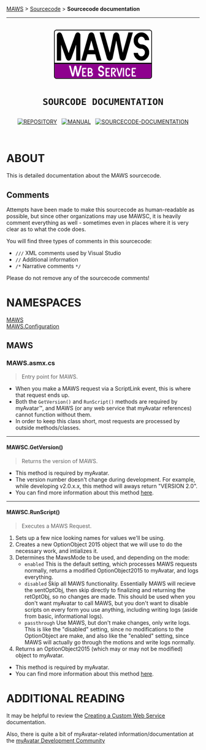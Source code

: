 <!-- b220621.115657 -->

[MAWS](https://github.com/spectrum-health-systems/MAWS) &gt; [Sourcecode](../Sourcecode/MAWS-Sourcecode.md) &gt;  **Sourcecode documentation**

***

<br>

<div align="center">

  <img src="../../.github/Resources/Assets/Logos/maws-logo-web-service-512x256.png" alt="MAWS logo" width="256">
  <h1> 

    SOURCODE DOCUMENTATION
  </h1>

  
  [![REPOSITORY](https://img.shields.io/badge/REPOSITORY-550055?style=for-the-badge)](https://github.com/spectrum-health-systems/MAWSC)&nbsp;&nbsp;&nbsp;[![MANUAL](https://img.shields.io/badge/MANUAL-550055?style=for-the-badge)](../Manual/MAWSC-Manual.md)&nbsp;&nbsp;&nbsp;[![SOURCECODE-DOCUMENTATION](https://img.shields.io/badge/SOURCECODE%20DOCUMENTATION-8e008e?style=for-the-badge)](MAWSC-Sourcecode.md)

</div>

<br>

# ABOUT

This is detailed documentation about the MAWS sourcecode.

## Comments

Attempts have been made to make this sourcecode as human-readable as possible, but since other organizations may use MAWSC, it is heavily comment everything as well - sometimes even in places where it is very clear as to what the code does.
 
You will find three types of comments in this sourcecode:
 
* `///` XML comments used by Visual Studio
* `//` Additional information
* `/*` Narrative comments `*/`

 Please do not remove any of the sourcecode comments!

# NAMESPACES

[MAWS](#maws)<br>
[MAWS.Configuration](#mawsconfiguration)

## MAWS

### MAWS.asmx.cs
> Entry point for MAWS. 

* When you make a MAWS request via a ScriptLink event, this is where that request ends up.
* Both the `GetVersion()` and `RunScript()` methods are required by myAvatar™, and MAWS (or any web service that myAvatar references) cannot function without them.
* In order to keep this class short, most requests are processed by outside methods/classes.

***

#### MAWSC.GetVersion()
> Returns the version of MAWS.

* This method is required by myAvatar.
* The version number doesn't change during development. For example, while developing v2.0.x.x, this method will aways return "VERSION 2.0".
* You can find more information about this method [here](https://github.com/myAvatar-Development-Community/document-creating-a-custom-web-service#the-getversion-method).

***

#### MAWSC.RunScript()
> Executes a MAWS Request.

1. Sets up a few nice looking names for values we'll be using.
2. Creates a new OptionObject 2015 object that we will use to do the necessary work, and intializes it.
3. Determines the MawsMode to be used, and depending on the mode:
    - `enabled` This is the default setting, which processes MAWS requests normally, returns a modified OptionObject2015 to myAvatar, and logs everything.
    - `disabled` Skip all MAWS functionality. Essentially MAWS will recieve the sentOptObj, then skip directly to finalizing and returning the retOptObj, so no changes are made. This should be used when you don't want myAvatar to call MAWS, but you don't want to disable scripts on every form you use  anything, including writing logs (aside from basic, informational logs).
    - `passthrough` Use MAWS, but don't make changes, only write logs. This is like the "disabled" setting, since no modifications to the OptionObject are make, and also like the "enabled" setting, since MAWS will actually go through the motions and write logs normally.
4. Returns an OptionObject2015 (which may or may not be modified) object to myAvatar.

* This method is required by myAvatar.
* You can find more information about this method [here](https://github.com/myAvatar-Development-Community/document-creating-a-custom-web-service#the-runscript-method).

##



# ADDITIONAL READING

It may be helpful to review the [Creating a Custom Web Service](
https://github.com/myAvatar-Development-Community/document-creating-a-custom-web-service) documentation.

Also, there is quite a bit of myAvatar-related information/documentation at the [myAvatar Development Community](
https://github.com/myAvatar-Development-Community/document-creating-a-custom-web-service)